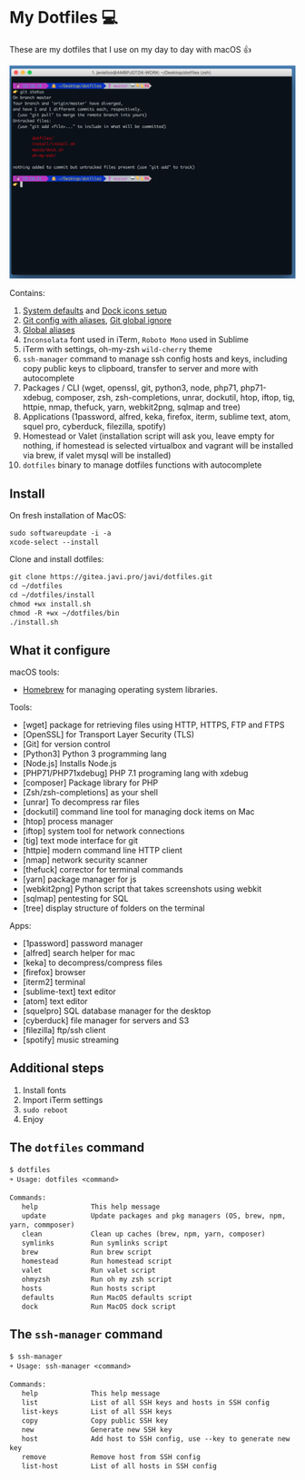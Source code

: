 # My Dotfiles 💻
These are my dotfiles that I use on my day to day with macOS 👍

![iTerm](https://raw.githubusercontent.com/javidotpro/dotfiles/master/iterm.png)

Contains:
  1. [System defaults](https://github.com/javidotpro/dotfiles/blob/master/macos/defaults.sh) and [Dock icons setup](https://github.com/javidotpro/dotfiles/blob/master/macos/dock.sh) 
  2. [Git config with aliases](https://github.com/javidotpro/dotfiles/blob/master/dots/.gitconfig), [Git global ignore](https://github.com/javidotpro/dotfiles/blob/master/dots/.gitignore_global)
  3. [Global aliases](https://github.com/javidotpro/dotfiles/blob/master/dots/.aliases) 
  4. `Inconsolata` font used in iTerm, `Roboto Mono` used in Sublime
  5. iTerm with settings, oh-my-zsh `wild-cherry` theme
  6. `ssh-manager` command to manage ssh config hosts and keys, including copy public keys to clipboard, transfer to server and more with autocomplete
  7. Packages / CLI (wget, openssl, git, python3, node, php71, php71-xdebug, composer, zsh, zsh-completions, unrar, dockutil, htop, iftop, tig, httpie, nmap, thefuck, yarn, webkit2png, sqlmap and tree)
  10. Applications (1password, alfred, keka, firefox, iterm, sublime text, atom, squel pro, cyberduck, filezilla, spotify)
  11. Homestead or Valet (installation script will ask you, leave empty for nothing, if homestead is selected virtualbox and vagrant will be installed via brew, if valet mysql will be installed)
  12. `dotfiles` binary to manage dotfiles functions with autocomplete
  
## Install

On fresh installation of MacOS:

    sudo softwareupdate -i -a
    xcode-select --install

Clone and install dotfiles:
  
    git clone https://gitea.javi.pro/javi/dotfiles.git
    cd ~/dotfiles
    cd ~/dotfiles/install
    chmod +wx install.sh
    chmod -R +wx ~/dotfiles/bin
    ./install.sh

What it configure
---------------

macOS tools:

* [Homebrew] for managing operating system libraries.

[Homebrew]: http://brew.sh/

Tools:

* [wget] package for retrieving files using HTTP, HTTPS, FTP and FTPS
* [OpenSSL] for Transport Layer Security (TLS)
* [Git] for version control
* [Python3] Python 3 programming lang
* [Node.js] Installs Node.js
* [PHP71/PHP71xdebug] PHP 7.1 programing lang with xdebug
* [composer] Package library for PHP
* [Zsh/zsh-completions] as your shell
* [unrar] To decompress rar files
* [dockutil] command line tool for managing dock items on Mac
* [htop] process manager
* [iftop] system tool for network connections
* [tig] text mode interface for git
* [httpie] modern command line HTTP client
* [nmap] network security scanner
* [thefuck] corrector for terminal commands
* [yarn] package manager for js
* [webkit2png] Python script that takes screenshots using webkit
* [sqlmap] pentesting for SQL
* [tree] display structure of folders on the terminal

Apps:

* [1password] password manager
* [alfred] search helper for mac
* [keka] to decompress/compress files
* [firefox] browser
* [iterm2] terminal
* [sublime-text] text editor
* [atom] text editor
* [squelpro] SQL database manager for the desktop
* [cyberduck] file manager for servers and S3
* [filezilla] ftp/ssh client
* [spotify] music streaming

## Additional steps

1. Install fonts
2. Import iTerm settings
3. `sudo reboot`
4. Enjoy

## The `dotfiles` command

    $ dotfiles
    ￫ Usage: dotfiles <command>

    Commands:
       help             This help message
       update           Update packages and pkg managers (OS, brew, npm, yarn, commposer)
       clean            Clean up caches (brew, npm, yarn, composer)
       symlinks         Run symlinks script
       brew             Run brew script
       homestead        Run homestead script
       valet            Run valet script
       ohmyzsh          Run oh my zsh script
       hosts            Run hosts script
       defaults         Run MacOS defaults script
       dock             Run MacOS dock script

## The `ssh-manager` command

    $ ssh-manager
    ￫ Usage: ssh-manager <command>

    Commands:
       help             This help message
       list             List of all SSH keys and hosts in SSH config
       list-keys        List of all SSH keys
       copy             Copy public SSH key
       new              Generate new SSH key
       host             Add host to SSH config, use --key to generate new key
       remove           Remove host from SSH config
       list-host        List of all hosts in SSH config
